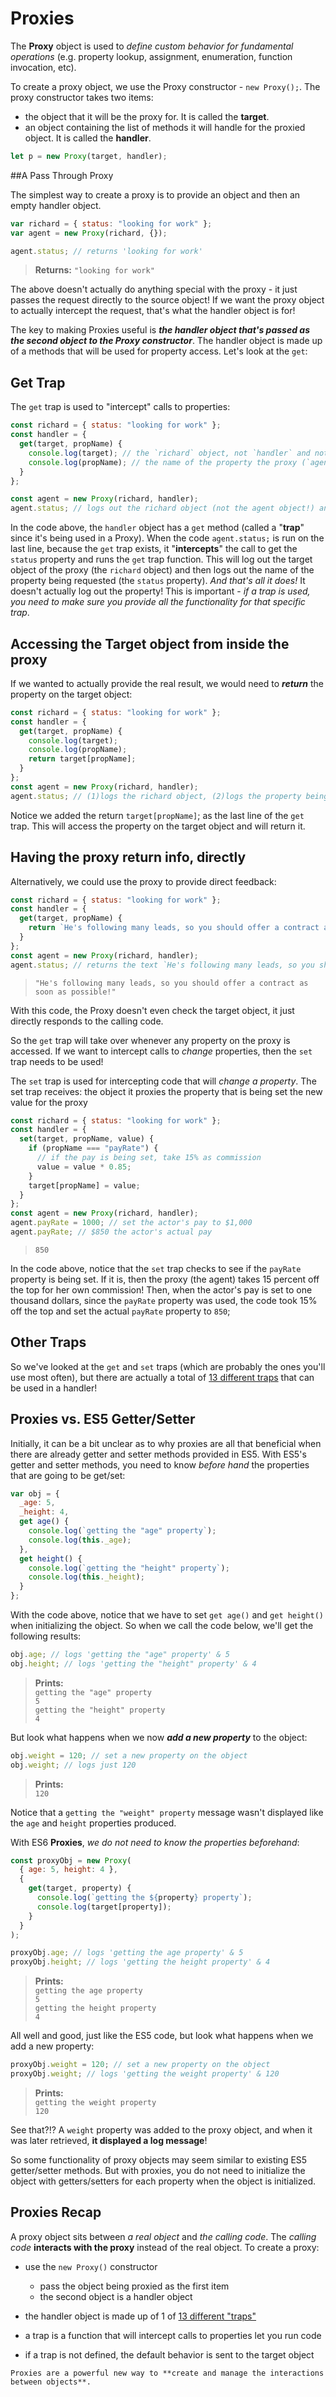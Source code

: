 # Proxies

The **Proxy** object is used to _define custom behavior for fundamental operations_ (e.g. property lookup, assignment, enumeration, function invocation, etc).

To create a proxy object, we use the Proxy constructor - `new Proxy();`. The proxy constructor takes two items:

* the object that it will be the proxy for. It is called the **target**.
* an object containing the list of methods it will handle for the proxied object. It is called the **handler**.

```js
let p = new Proxy(target, handler);
```

##A Pass Through Proxy

The simplest way to create a proxy is to provide an object and then an empty handler object.

```js
var richard = { status: "looking for work" };
var agent = new Proxy(richard, {});

agent.status; // returns 'looking for work'
```

> **Returns:** `"looking for work"`

The above doesn't actually do anything special with the proxy - it just passes the request directly to the source object! If we want the proxy object to actually intercept the request, that's what the handler object is for!

The key to making Proxies useful is **_the handler object that's passed as the second object to the Proxy constructor_**. The handler object is made up of a methods that will be used for property access. Let's look at the `get`:

## Get Trap

The `get` trap is used to "intercept" calls to properties:

```js
const richard = { status: "looking for work" };
const handler = {
  get(target, propName) {
    console.log(target); // the `richard` object, not `handler` and not `agent`
    console.log(propName); // the name of the property the proxy (`agent` in this case) is checking
  }
};

const agent = new Proxy(richard, handler);
agent.status; // logs out the richard object (not the agent object!) and the name of the property being accessed (`status`)
```

In the code above, the `handler` object has a `get` method (called a "**trap**" since it's being used in a Proxy). When the code `agent.status;` is run on the last line, because the `get` trap exists, it "**intercepts**" the call to get the `status` property and runs the `get` trap function. This will log out the target object of the proxy (the `richard` object) and then logs out the name of the property being requested (the `status` property). _And that's all it does!_ It doesn't actually log out the property! This is important - _if a trap is used, you need to make sure you provide all the functionality for that specific trap_.

## Accessing the Target object from inside the proxy

If we wanted to actually provide the real result, we would need to **_return_** the property on the target object:

```js
const richard = { status: "looking for work" };
const handler = {
  get(target, propName) {
    console.log(target);
    console.log(propName);
    return target[propName];
  }
};
const agent = new Proxy(richard, handler);
agent.status; // (1)logs the richard object, (2)logs the property being accessed, (3)returns the text in richard.status
```

Notice we added the return `target[propName]`; as the last line of the `get` trap. This will access the property on the target object and will return it.

## Having the proxy return info, directly

Alternatively, we could use the proxy to provide direct feedback:

```js
const richard = { status: "looking for work" };
const handler = {
  get(target, propName) {
    return `He's following many leads, so you should offer a contract as soon as possible!`;
  }
};
const agent = new Proxy(richard, handler);
agent.status; // returns the text `He's following many leads, so you should offer a contract as soon as possible!`
```

> `"He's following many leads, so you should offer a contract as soon as possible!"`

With this code, the Proxy doesn't even check the target object, it just directly responds to the calling code.

So the `get` trap will take over whenever any property on the proxy is accessed. If we want to intercept calls to _change_ properties, then the `set` trap needs to be used!

The `set` trap is used for intercepting code that will _change a property_. The set trap receives: the object it proxies the property that is being set the new value for the proxy

```js
const richard = { status: "looking for work" };
const handler = {
  set(target, propName, value) {
    if (propName === "payRate") {
      // if the pay is being set, take 15% as commission
      value = value * 0.85;
    }
    target[propName] = value;
  }
};
const agent = new Proxy(richard, handler);
agent.payRate = 1000; // set the actor's pay to $1,000
agent.payRate; // $850 the actor's actual pay
```

> `850`

In the code above, notice that the `set` trap checks to see if the `payRate` property is being set. If it is, then the proxy (the agent) takes 15 percent off the top for her own commission! Then, when the actor's pay is set to one thousand dollars, since the `payRate` property was used, the code took 15% off the top and set the actual `payRate` property to `850`;

## Other Traps

So we've looked at the `get` and `set` traps (which are probably the ones you'll use most often), but there are actually a total of [13 different traps](https://developer.mozilla.org/en-US/docs/Web/JavaScript/Reference/Global_Objects/Proxy/handler) that can be used in a handler!

## Proxies vs. ES5 Getter/Setter

Initially, it can be a bit unclear as to why proxies are all that beneficial when there are already getter and setter methods provided in ES5. With ES5's getter and setter methods, you need to know _before hand_ the properties that are going to be get/set:

```js
var obj = {
  _age: 5,
  _height: 4,
  get age() {
    console.log(`getting the "age" property`);
    console.log(this._age);
  },
  get height() {
    console.log(`getting the "height" property`);
    console.log(this._height);
  }
};
```

With the code above, notice that we have to set `get age()` and `get height()` when initializing the object. So when we call the code below, we'll get the following results:

```js
obj.age; // logs 'getting the "age" property' & 5
obj.height; // logs 'getting the "height" property' & 4
```

> **Prints:**  
> `getting the "age" property`  
> `5`  
> `getting the "height" property`  
> `4`

But look what happens when we now **_add a new property_** to the object:

```js
obj.weight = 120; // set a new property on the object
obj.weight; // logs just 120
```

> **Prints:**  
> `120`

Notice that a `getting the "weight" property` message wasn't displayed like the `age` and `height` properties produced.

With ES6 **Proxies**, _we do not need to know the properties beforehand_:

```js
const proxyObj = new Proxy(
  { age: 5, height: 4 },
  {
    get(target, property) {
      console.log(`getting the ${property} property`);
      console.log(target[property]);
    }
  }
);

proxyObj.age; // logs 'getting the age property' & 5
proxyObj.height; // logs 'getting the height property' & 4
```

> **Prints:**  
> `getting the age property`  
> `5`  
> `getting the height property`  
> `4`

All well and good, just like the ES5 code, but look what happens when we add a new property:

```js
proxyObj.weight = 120; // set a new property on the object
proxyObj.weight; // logs 'getting the weight property' & 120
```

> **Prints:**  
> `getting the weight property`  
> `120`

See that?!? A `weight` property was added to the proxy object, and when it was later retrieved, **it displayed a log message**!

So some functionality of proxy objects may seem similar to existing ES5 getter/setter methods. But with proxies, you do not need to initialize the object with getters/setters for each property when the object is initialized.

## Proxies Recap

A proxy object sits between _a real object_ and _the calling code_. The _calling code_ **interacts with the proxy** instead of the real object. To create a proxy:

* use the `new Proxy()` constructor

  * pass the object being proxied as the first item
  * the second object is a handler object

* the handler object is made up of 1 of [13 different "traps"](https://developer.mozilla.org/en-US/docs/Web/JavaScript/Reference/Global_Objects/Proxy/handler)
* a trap is a function that will intercept calls to properties let you run code
* if a trap is not defined, the default behavior is sent to the target object

`Proxies are a powerful new way to **create and manage the interactions between objects**.`
